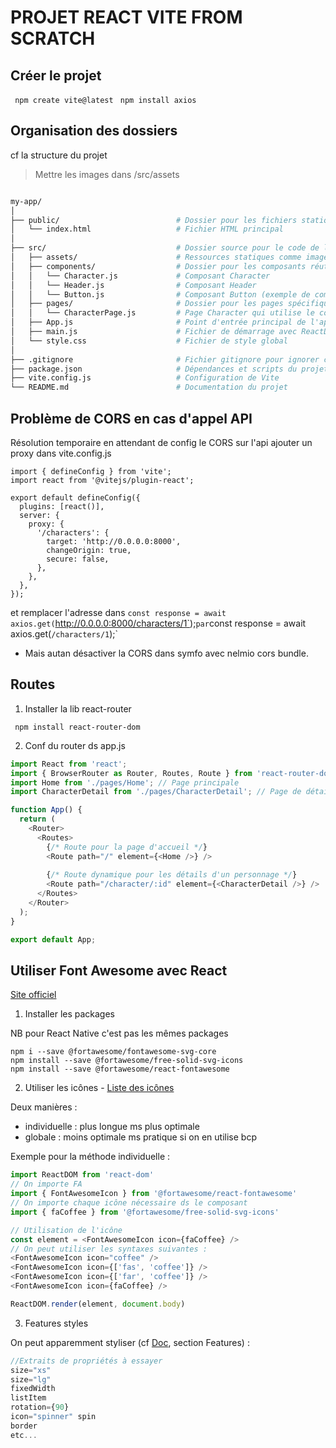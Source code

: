 # PROJET REACT VITE FROM SCRATCH

## Créer le projet

` npm create vite@latest`
` npm install axios`
## Organisation des dossiers

cf la structure du projet
> Mettre les images dans /src/assets

```bash

my-app/
│
├── public/                          # Dossier pour les fichiers statiques
│   └── index.html                   # Fichier HTML principal
│
├── src/                             # Dossier source pour le code de l'application
│   ├── assets/                      # Ressources statiques comme images, polices, etc.
│   ├── components/                  # Dossier pour les composants réutilisables
│   │   └── Character.js             # Composant Character
│   │   └── Header.js                # Composant Header
│   │   └── Button.js                # Composant Button (exemple de composant réutilisable)
│   ├── pages/                       # Dossier pour les pages spécifiques
│   │   └── CharacterPage.js         # Page Character qui utilise le composant Character
│   ├── App.js                       # Point d'entrée principal de l'application
│   ├── main.js                      # Fichier de démarrage avec ReactDOM.render()
│   └── style.css                    # Fichier de style global
│
├── .gitignore                       # Fichier gitignore pour ignorer certains fichiers
├── package.json                     # Dépendances et scripts du projet
├── vite.config.js                   # Configuration de Vite
└── README.md                        # Documentation du projet


```


## Problème de CORS en cas d'appel API

Résolution temporaire en attendant de config le CORS sur l'api
ajouter un proxy dans vite.config.js

```
import { defineConfig } from 'vite';
import react from '@vitejs/plugin-react';

export default defineConfig({
  plugins: [react()],
  server: {
    proxy: {
      '/characters': {
        target: 'http://0.0.0.0:8000',
        changeOrigin: true,
        secure: false,
      },
    },
  },
});

```

et remplacer l'adresse 
dans `const response = await axios.get(`http://0.0.0.0:8000/characters/1`);`
par `const response = await axios.get(`/characters/1`);`
- Mais autan désactiver la CORS dans symfo avec nelmio cors bundle.

## Routes

1. Installer la lib react-router

` npm install react-router-dom`

2. Conf du router ds app.js

```js
import React from 'react';
import { BrowserRouter as Router, Routes, Route } from 'react-router-dom';
import Home from './pages/Home'; // Page principale
import CharacterDetail from './pages/CharacterDetail'; // Page de détail d'un personnage

function App() {
  return (
    <Router>
      <Routes>
        {/* Route pour la page d'accueil */}
        <Route path="/" element={<Home />} />
        
        {/* Route dynamique pour les détails d'un personnage */}
        <Route path="/character/:id" element={<CharacterDetail />} />
      </Routes>
    </Router>
  );
}

export default App;

```



## Utiliser Font Awesome avec React 
[Site officiel](https://docs.fontawesome.com/v5/web/use-with/react)

1. Installer les packages 

NB pour React Native c'est pas les mêmes packages

```shell
npm i --save @fortawesome/fontawesome-svg-core
npm install --save @fortawesome/free-solid-svg-icons
npm install --save @fortawesome/react-fontawesome
```

2. Utiliser les icônes - [Liste des icônes](https://fontawesome.com/v5/search?ic=brands)


Deux manières :
- individuelle : plus longue ms plus optimale
- globale : moins optimale ms pratique si on en utilise bcp

Exemple pour la méthode individuelle :

```js
import ReactDOM from 'react-dom'
// On importe FA
import { FontAwesomeIcon } from '@fortawesome/react-fontawesome'
// On importe chaque icône nécessaire ds le composant
import { faCoffee } from '@fortawesome/free-solid-svg-icons'

// Utilisation de l'icône
const element = <FontAwesomeIcon icon={faCoffee} />
// On peut utiliser les syntaxes suivantes :
<FontAwesomeIcon icon="coffee" />
<FontAwesomeIcon icon={['fas', 'coffee']} />
<FontAwesomeIcon icon={['far', 'coffee']} />
<FontAwesomeIcon icon={faCoffee} />

ReactDOM.render(element, document.body)
```

3. Features styles

On peut apparemment styliser (cf [Doc](https://docs.fontawesome.com/v5/web/use-with/react), section Features) :

```js
//Extraits de propriétés à essayer
size="xs"
size="lg"
fixedWidth
listItem
rotation={90} 
icon="spinner" spin 
border
etc...
```